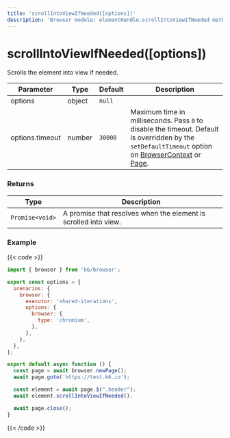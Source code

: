 ```yaml
---
title: 'scrollIntoViewIfNeeded([options])'
description: 'Browser module: elementHandle.scrollIntoViewIfNeeded method'
---
```


# scrollIntoViewIfNeeded([options])

Scrolls the element into view if needed.

<TableWithNestedRows>

| Parameter              | Type    | Default | Description                                                                                                                                                                                                                                                                                                                                   |
| ---------------------- | ------- | ------- | --------------------------------------------------------------------------------------------------------------------------------------------------------------------------------------------------------------------------------------------------------------------------------------------------------------------------------------------- |
| options                | object  | `null`  |                                                                                                                                                                                                                                                                                                                                               |
| options.timeout        | number  | `30000` | Maximum time in milliseconds. Pass `0` to disable the timeout. Default is overridden by the `setDefaultTimeout` option on [BrowserContext](https://grafana.com/docs/k6/<K6_VERSION>/javascript-api/k6-experimental/browser/browsercontext/) or [Page](https://grafana.com/docs/k6/<K6_VERSION>/javascript-api/k6-experimental/browser/page/). |

</TableWithNestedRows>

### Returns

| Type            | Description                                                     |
| --------------- | --------------------------------------------------------------- |
| `Promise<void>` | A promise that resolves when the element is scrolled into view. |

### Example

{{< code >}}

```javascript
import { browser } from 'k6/browser';

export const options = {
  scenarios: {
    browser: {
      executor: 'shared-iterations',
      options: {
        browser: {
          type: 'chromium',
        },
      },
    },
  },
};

export default async function () {
  const page = await browser.newPage();
  await page.goto('https://test.k6.io');

  const element = await page.$(".header");
  await element.scrollIntoViewIfNeeded();

  await page.close();
}
```

{{< /code >}}
